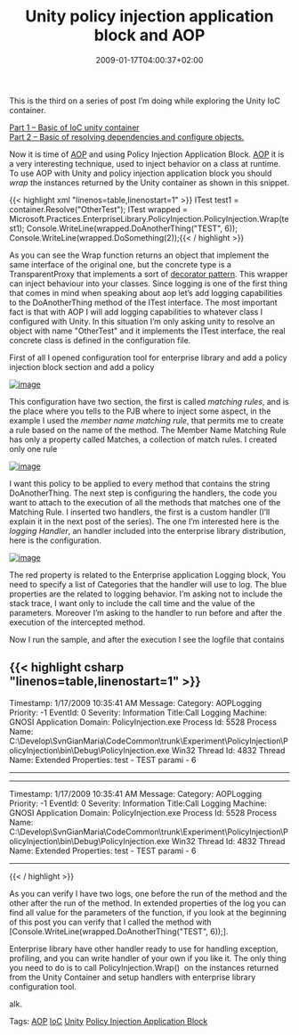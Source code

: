 ﻿---
title: "Unity policy injection application block and AOP"
description: ""
date: 2009-01-17T04:00:37+02:00
draft: false
tags: [NET framework,Frameworks]
categories: [NET framework,Frameworks]
---
This is the third on a series of post I’m doing while exploring the Unity IoC container.

[Part 1 – Basic of IoC unity container](http://www.codewrecks.com/blog/index.php/2009/01/16/first-steps-with-unity/)  
[Part 2 – Basic of resolving dependencies and configure objects.](http://www.codewrecks.com/blog/index.php/2009/01/17/other-experiments-with-unity/)

Now it is time of [AOP](http://en.wikipedia.org/wiki/Aspect-oriented_programming) and using Policy Injection Application Block. [AOP](http://en.wikipedia.org/wiki/Aspect-oriented_programming) it is a very interesting technique, used to inject behavior on a class at runtime. To use AOP with Unity and policy injection application block you should *wrap* the instances returned by the Unity container as shown in this snippet.

{{< highlight xml "linenos=table,linenostart=1" >}}
ITest test1 = container.Resolve<ITest>("OtherTest");
ITest wrapped = Microsoft.Practices.EnterpriseLibrary.PolicyInjection.PolicyInjection.Wrap<ITest>(test1);
Console.WriteLine(wrapped.DoAnotherThing("TEST", 6));
Console.WriteLine(wrapped.DoSomething(2));{{< / highlight >}}

<!-- Code inserted with Steve Dunn's Windows Live Writer Code Formatter Plugin.  http://dunnhq.com -->

As you can see the Wrap function returns an object that implement the same interface of the original one, but the concrete type is a TransparentProxy that implements a sort of [decorator pattern](http://en.wikipedia.org/wiki/Decorator_pattern). This wrapper can inject behaviour into your classes. Since logging is one of the first thing that comes in mind when speaking about aop let’s add logging capabilities to the DoAnotherThing method of the ITest interface. The most important fact is that with AOP I will add logging capabilities to whatever class I configured with Unity. In this situation I’m only asking unity to resolve an object with name "OtherTest" and it implements the ITest interface, the real concrete class is defined in the configuration file.

First of all I opened configuration tool for enterprise library and add a policy injection block section and add a policy

[![image](http://www.codewrecks.com/blog/wp-content/uploads/2009/01/image-thumb6.png)](http://www.codewrecks.com/blog/wp-content/uploads/2009/01/image6.png)

This configuration have two section, the first is called *matching rules*, and is the place where you tells to the PJB where to inject some aspect, in the example I used the *member name matching rule*, that permits me to create a rule based on the name of the method. The Member Name Matching Rule has only a property called Matches, a collection of match rules. I created only one rule

[![image](http://www.codewrecks.com/blog/wp-content/uploads/2009/01/image-thumb7.png)](http://www.codewrecks.com/blog/wp-content/uploads/2009/01/image7.png)

I want this policy to be applied to every method that contains the string DoAnotherThing. The next step is configuring the handlers, the code you want to attach to the execution of all the methods that matches one of the Matching Rule. I inserted two handlers, the first is a custom handler (I’ll explain it in the next post of the series). The one I’m interested here is the *logging Handler*, an handler included into the enterprise library distribution, here is the configuration.

[![image](http://www.codewrecks.com/blog/wp-content/uploads/2009/01/image-thumb8.png)](http://www.codewrecks.com/blog/wp-content/uploads/2009/01/image8.png)

The red property is related to the Enterprise application Logging block, You need to specify a list of Categories that the handler will use to log. The blue properties are the related to logging behavior. I’m asking not to include the stack trace, I want only to include the call time and the value of the parameters. Moreover I’m asking to the handler to run before and after the execution of the intercepted method.

Now I run the sample, and after the execution I see the logfile that contains

{{< highlight csharp "linenos=table,linenostart=1" >}}
----------------------------------------
Timestamp: 1/17/2009 10:35:41 AM
Message: 
Category: AOPLogging
Priority: -1
EventId: 0
Severity: Information
Title:Call Logging
Machine: GNOSI
Application Domain: PolicyInjection.exe
Process Id: 5528
Process Name: C:\Develop\SvnGianMaria\CodeCommon\trunk\Experiment\PolicyInjection\PolicyInjection\bin\Debug\PolicyInjection.exe
Win32 Thread Id: 4832
Thread Name: 
Extended Properties: test - TEST
parami - 6

----------------------------------------
----------------------------------------
Timestamp: 1/17/2009 10:35:41 AM
Message: 
Category: AOPLogging
Priority: -1
EventId: 0
Severity: Information
Title:Call Logging
Machine: GNOSI
Application Domain: PolicyInjection.exe
Process Id: 5528
Process Name: C:\Develop\SvnGianMaria\CodeCommon\trunk\Experiment\PolicyInjection\PolicyInjection\bin\Debug\PolicyInjection.exe
Win32 Thread Id: 4832
Thread Name: 
Extended Properties: test - TEST
parami - 6

----------------------------------------
{{< / highlight >}}

<!-- Code inserted with Steve Dunn's Windows Live Writer Code Formatter Plugin.  http://dunnhq.com -->

As you can verify I have two logs, one before the run of the method and the other after the run of the method. In extended properties of the log you can find all value for the parameters of the function, if you look at the beginning of this post you can verify that I called the method with [Console.WriteLine(wrapped.DoAnotherThing("TEST", 6));].

Enterprise library have other handler ready to use for handling exception, profiling, and you can write handler of your own if you like it. The only thing you need to do is to call PolicyInjection.Wrap()  on the instances returned from the Unity Container and setup handlers with enterprise library configuration tool.

alk.

Tags: [AOP](http://technorati.com/tag/AOP) [IoC](http://technorati.com/tag/IoC) [Unity](http://technorati.com/tag/Unity) [Policy Injection Application Block](http://technorati.com/tag/Policy%20Injection%20Application%20Block)
